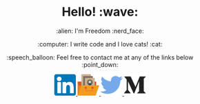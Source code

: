 <h1 align="center">Hello! :wave:</h1>
<p align="center">:alien: I'm Freedom :nerd_face:</p>
<p align="center">:computer: I write code and I love cats! :cat:</p>
<p align="center ">:speech_balloon: Feel free to contact me at any of the links below :point_down:</p>

<p align="center">
  <a href="https://www.linkedin.com/in/freedom-evenden-dev/" aria-label="View Freedom's LinkedIn profile">
    <img src="./assests/LinkedIn.svg" alt="LinkedIn" height="50" />
  </a>
  <a href="https://freedomevenden.com/" aria-label="view Freedom's website">
    <img src="./assests/portfolio.svg" alt="Website logo" height="50" />
  </a>
  <a href="https://twitter.com/f3veDev" aria-label="view Freedom's Twitter profile" >
    <img src="./assests/twitter.svg" alt="Twitter" height="50" />
  </a>
  <a href="https://freedomevenden.medium.com/" aria-label="view Freedom's Medium Profile" >
    <img src="./assests/medium.svg" alt="Medium" height="50" />
  </a>
</p>
